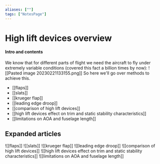 ```yaml
---
aliases: [""]
tags: ["NotesPage"]
---
```


# High lift devices overview

#### Intro and contents
We know that for different parts of flight we need the aircraft to fly under extremely variable conditions (covered this fact a billion times by now):
![[Pasted image 20230221133155.png]]
So here we'll go over methods to achieve this.

- [[flaps]]
- [[slats]]
- [[krueger flap]]
- [[leading edge droop]]
- [[comparison of high lift devices]]
- [[high lift devices effect on trim and static stability characteristics]]
- [[limitations on AOA and fuselage length]]


## Expanded articles

![[flaps]]
![[slats]]
![[krueger flap]]
![[leading edge droop]]
![[comparison of high lift devices]]
![[high lift devices effect on trim and static stability characteristics]]
![[limitations on AOA and fuselage length]]
